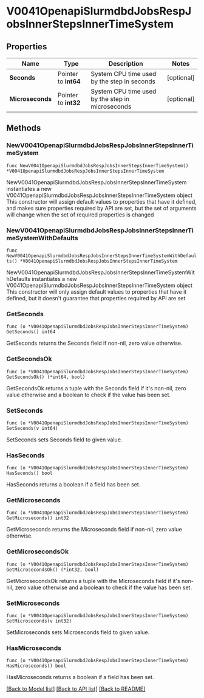 # V0041OpenapiSlurmdbdJobsRespJobsInnerStepsInnerTimeSystem

## Properties

Name | Type | Description | Notes
------------ | ------------- | ------------- | -------------
**Seconds** | Pointer to **int64** | System CPU time used by the step in seconds | [optional] 
**Microseconds** | Pointer to **int32** | System CPU time used by the step in microseconds | [optional] 

## Methods

### NewV0041OpenapiSlurmdbdJobsRespJobsInnerStepsInnerTimeSystem

`func NewV0041OpenapiSlurmdbdJobsRespJobsInnerStepsInnerTimeSystem() *V0041OpenapiSlurmdbdJobsRespJobsInnerStepsInnerTimeSystem`

NewV0041OpenapiSlurmdbdJobsRespJobsInnerStepsInnerTimeSystem instantiates a new V0041OpenapiSlurmdbdJobsRespJobsInnerStepsInnerTimeSystem object
This constructor will assign default values to properties that have it defined,
and makes sure properties required by API are set, but the set of arguments
will change when the set of required properties is changed

### NewV0041OpenapiSlurmdbdJobsRespJobsInnerStepsInnerTimeSystemWithDefaults

`func NewV0041OpenapiSlurmdbdJobsRespJobsInnerStepsInnerTimeSystemWithDefaults() *V0041OpenapiSlurmdbdJobsRespJobsInnerStepsInnerTimeSystem`

NewV0041OpenapiSlurmdbdJobsRespJobsInnerStepsInnerTimeSystemWithDefaults instantiates a new V0041OpenapiSlurmdbdJobsRespJobsInnerStepsInnerTimeSystem object
This constructor will only assign default values to properties that have it defined,
but it doesn't guarantee that properties required by API are set

### GetSeconds

`func (o *V0041OpenapiSlurmdbdJobsRespJobsInnerStepsInnerTimeSystem) GetSeconds() int64`

GetSeconds returns the Seconds field if non-nil, zero value otherwise.

### GetSecondsOk

`func (o *V0041OpenapiSlurmdbdJobsRespJobsInnerStepsInnerTimeSystem) GetSecondsOk() (*int64, bool)`

GetSecondsOk returns a tuple with the Seconds field if it's non-nil, zero value otherwise
and a boolean to check if the value has been set.

### SetSeconds

`func (o *V0041OpenapiSlurmdbdJobsRespJobsInnerStepsInnerTimeSystem) SetSeconds(v int64)`

SetSeconds sets Seconds field to given value.

### HasSeconds

`func (o *V0041OpenapiSlurmdbdJobsRespJobsInnerStepsInnerTimeSystem) HasSeconds() bool`

HasSeconds returns a boolean if a field has been set.

### GetMicroseconds

`func (o *V0041OpenapiSlurmdbdJobsRespJobsInnerStepsInnerTimeSystem) GetMicroseconds() int32`

GetMicroseconds returns the Microseconds field if non-nil, zero value otherwise.

### GetMicrosecondsOk

`func (o *V0041OpenapiSlurmdbdJobsRespJobsInnerStepsInnerTimeSystem) GetMicrosecondsOk() (*int32, bool)`

GetMicrosecondsOk returns a tuple with the Microseconds field if it's non-nil, zero value otherwise
and a boolean to check if the value has been set.

### SetMicroseconds

`func (o *V0041OpenapiSlurmdbdJobsRespJobsInnerStepsInnerTimeSystem) SetMicroseconds(v int32)`

SetMicroseconds sets Microseconds field to given value.

### HasMicroseconds

`func (o *V0041OpenapiSlurmdbdJobsRespJobsInnerStepsInnerTimeSystem) HasMicroseconds() bool`

HasMicroseconds returns a boolean if a field has been set.


[[Back to Model list]](../README.md#documentation-for-models) [[Back to API list]](../README.md#documentation-for-api-endpoints) [[Back to README]](../README.md)


